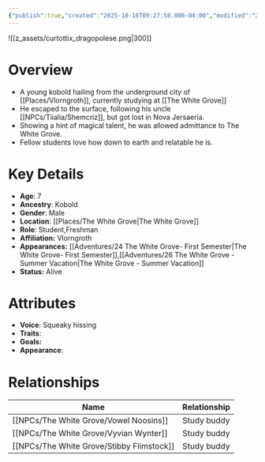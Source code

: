 ```yaml
---
{"publish":true,"created":"2025-10-16T09:27:58.000-04:00","modified":"2025-10-16T14:06:05.015-04:00","published":"2025-10-16T14:06:05.015-04:00","cssclasses":"","Age":"7","Ancestry":"Kobold","Gender":"Male","Location":["[[Places/The White Grove]]"],"Role":["Student","Freshman"],"Affiliation":["Vlorngroth"],"Appearances":["[[24 The White Grove- First Semester|The White Grove- First Semester]]","[[26 The White Grove - Summer Vacation|The White Grove - Summer Vacation]]"],"Status":"Alive"}
---
```


![[z_assets/curtottix_dragopolese.png|300]]

# Overview
- A young kobold hailing from the underground city of [[Places/Vlorngroth]], currently studying at [[The White Grove]]
- He escaped to the surface, following his uncle [[NPCs/Tiialia/Shemcriz]], but got lost in Nova Jersaeria.
- Showing a hint of magical talent, he was allowed admittance to The White Grove.
- Fellow students love how down to earth and relatable he is.

# Key Details
- **Age**: 7
- **Ancestry**: Kobold
- **Gender**: Male
- **Location**: [[Places/The White Grove\|The White Grove]]
- **Role**: Student,Freshman
- **Affiliation:** Vlorngroth
- **Appearances:** [[Adventures/24 The White Grove- First Semester\|The White Grove- First Semester]],[[Adventures/26 The White Grove - Summer Vacation\|The White Grove - Summer Vacation]]
- **Status:** Alive

# Attributes
- **Voice**: Squeaky hissing
- **Traits**: 
- **Goals:** 
- **Appearance**: 

# Relationships

| Name                 | Relationship |
| -------------------- | ------------ |
| [[NPCs/The White Grove/Vowel Noosins]]    | Study buddy  |
| [[NPCs/The White Grove/Vyvian Wynter]]    | Study buddy  |
| [[NPCs/The White Grove/Stibby Flimstock]] | Study buddy  |


